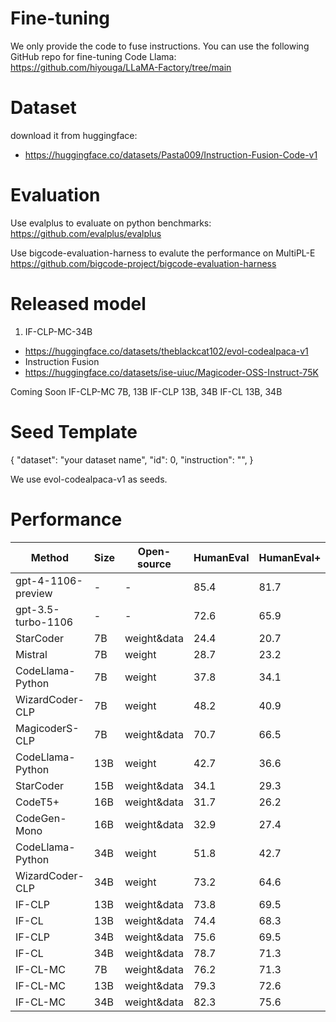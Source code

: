 # Fine-tuning
We only provide the code to fuse instructions. You can use the following GitHub repo for fine-tuning Code Llama:
https://github.com/hiyouga/LLaMA-Factory/tree/main

# Dataset
download it from huggingface:
- https://huggingface.co/datasets/Pasta009/Instruction-Fusion-Code-v1

# Evaluation
Use evalplus to evaluate on python benchmarks:
https://github.com/evalplus/evalplus

Use bigcode-evaluation-harness to evalute the performance on MultiPL-E
https://github.com/bigcode-project/bigcode-evaluation-harness

# Released model
1. IF-CLP-MC-34B
- https://huggingface.co/datasets/theblackcat102/evol-codealpaca-v1
- Instruction Fusion
- https://huggingface.co/datasets/ise-uiuc/Magicoder-OSS-Instruct-75K

Coming Soon
IF-CLP-MC 7B, 13B
IF-CLP 13B, 34B
IF-CL 13B, 34B

# Seed Template
{
"dataset": "your dataset name",
"id": 0,
"instruction": "",
}

We use evol-codealpaca-v1 as seeds.
# Performance
| Method             | Size | Open-source | HumanEval | HumanEval+ | MBPP | MBPP+ |
|--------------------|------|-------------|-----------|------------|------|-------|
| gpt-4-1106-preview | -    | -           | 85.4      | 81.7       | 83.0 | 70.7  |
| gpt-3.5-turbo-1106 | -    | -           | 72.6      | 65.9       | 81.7 | 69.4  |
| StarCoder          | 7B   | weight&data | 24.4      | 20.7       | 33.1 | 28.8  |
| Mistral            | 7B   | weight      | 28.7      | 23.2       | 50.1 | 40.9  |
| CodeLlama-Python   | 7B   | weight      | 37.8      | 34.1       | 57.6 | 45.4  |
| WizardCoder-CLP    | 7B   | weight      | 48.2      | 40.9       | 56.6 | 47.1  |
| MagicoderS-CLP     | 7B   | weight&data | 70.7      | 66.5       | 68.4 | 56.6  |
| CodeLlama-Python   | 13B  | weight      | 42.7      | 36.6       | 61.2 | 50.9  |
| StarCoder          | 15B  | weight&data | 34.1      | 29.3       | 55.1 | 46.1  |
| CodeT5+            | 16B  | weight&data | 31.7      | 26.2       | 54.6 | 44.4  |
| CodeGen-Mono       | 16B  | weight&data | 32.9      | 27.4       | 52.6 | 43.6  |
| CodeLlama-Python   | 34B  | weight      | 51.8      | 42.7       | 67.2 | 52.9  |
| WizardCoder-CLP    | 34B  | weight      | 73.2      | 64.6       | 73.2 | 59.9  |
| IF-CLP             | 13B  | weight&data | 73.8      | 69.5       | 71.7 | 61.7  |
| IF-CL              | 13B  | weight&data | 74.4      | 68.3       | 69.7 | 59.4  |
| IF-CLP             | 34B  | weight&data | 75.6      | 69.5       | 73.7 | 62.7  |
| IF-CL              | 34B  | weight&data | 78.7      | 71.3       | 71.4 | 60.7  |
| IF-CL-MC           | 7B   | weight&data | 76.2      | 71.3       | 70.4 | 57.9  |
| IF-CL-MC           | 13B  | weight&data | 79.3      | 72.6       | 69.2 | 57.4  |
| IF-CL-MC           | 34B  | weight&data | 82.3      | 75.6       | 72.4 | 61.4  |


